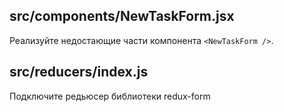 ## src/components/NewTaskForm.jsx
Реализуйте недостающие части компонента `<NewTaskForm />`.

## src/reducers/index.js
Подключите редьюсер библиотеки redux-form
